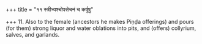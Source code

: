 +++
title = "११ स्त्रीभ्यश्चोपसेचनं च कर्षूषु"

+++
11. Also to the female (ancestors he makes Piṇḍa offerings) and pours (for them) strong liquor and water oblations into pits, and (offers) collyrium, salves, and garlands.
